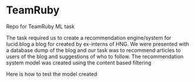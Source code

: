 # TeamRuby
Repo for TeamRuby ML task


The task required us to create a recommendation engine/system for lucid.blog a blog for created by ex-interns of HNG. We were presented with a database dump of the blog and our task was to recommend articles to users of the blog and suggestions of who to follow.
The recommendation system model was created using the content based filtering

Here is how to test the model created
